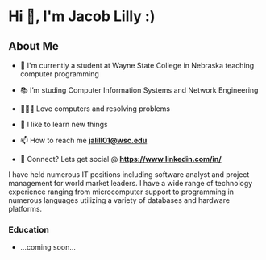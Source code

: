 # Hi 👋, I'm Jacob Lilly :)
## About Me

- 🏦 I'm currently a student at Wayne State College in Nebraska teaching computer programming

- 📚 I’m studing Computer Information Systems and Network Engineering

- 👨🏻‍💻 Love computers and resolving problems

- 🧠 I like to learn new things

- 📫 How to reach me **jalill01@wsc.edu**

- 💬 Connect? Lets get social @ **https://www.linkedin.com/in/**


I have held numerous IT positions including software analyst and project management for world market leaders. I have a wide range of technology experience ranging from microcomputer support to programming in numerous languages utilizing a variety of databases and hardware platforms.

### Education

- ...coming soon...
